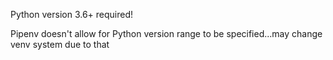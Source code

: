 Python version 3.6+ required!

Pipenv doesn't allow for Python version range to be specified...may
change venv system due to that
